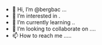 - 👋 Hi, I’m @bergbac ...
- 👀 I’m interested in .
- 🌱 I’m currently learning ..
- 💞️ I’m looking to collaborate on ....
- 📫 How to reach me .....

<!---
bergbac/bergbac is a ✨ special ✨ repository because its `README.md` (this file) appears on your GitHub profile.
You can click the Preview link to take a look at your changes.
--->
